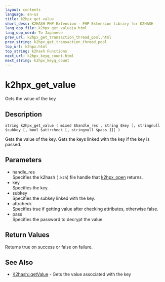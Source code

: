 ```yaml
---
layout: contents
language: en-us
title: k2hpx_get_value
short_desc: K2HASH PHP Extension - PHP Extension library for K2HASH
lang_opp_file: k2hpx_get_valueja.html
lang_opp_word: To Japanese
prev_url: k2hpx_get_transaction_thread_pool.html
prev_string: k2hpx_get_transaction_thread_pool
top_url: k2hpx.html
top_string: k2hash Functions
next_url: k2hpx_keyq_count.html
next_string: k2hpx_keyq_count
---
```


# k2hpx_get_value
Gets the value of the key

## Description

```
string k2hpx_get_value ( mixed $handle_res , string $key [, stringnull $subkey [, bool $attrcheck [, stringnull $pass ]]] )
```

Gets the value of the key. Gets the keys linked with the key if the key is passed. 

## Parameters
- handle_res  
Specifies the k2hash (`.k2h`) file handle that [k2hpx_open](k2hpx_open.html) returns.
- key  
Specifies the key.
- subkey  
Specifies the subkey linked with the key.
- attrcheck  
Specifies true if getting value after checking attributes, otherwise false.
- pass  
Specifies the password to decrypt the value.

## Return Values
Returns true on success or false on failure. 

## See Also
- [K2hash::getValue](k2h_getvalue.html) - Gets the value associated with the key
